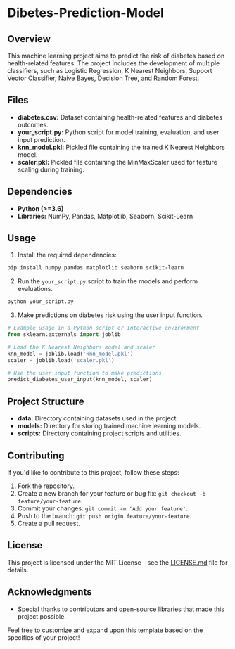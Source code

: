 # Dibetes-Prediction-Model

## Overview

This machine learning project aims to predict the risk of diabetes based on health-related features. The project includes the development of multiple classifiers, such as Logistic Regression, K Nearest Neighbors, Support Vector Classifier, Naive Bayes, Decision Tree, and Random Forest.

## Files

- **diabetes.csv:** Dataset containing health-related features and diabetes outcomes.
- **your_script.py:** Python script for model training, evaluation, and user input prediction.
- **knn_model.pkl:** Pickled file containing the trained K Nearest Neighbors model.
- **scaler.pkl:** Pickled file containing the MinMaxScaler used for feature scaling during training.

## Dependencies

- **Python (>=3.6)**
- **Libraries:** NumPy, Pandas, Matplotlib, Seaborn, Scikit-Learn

## Usage

1. Install the required dependencies:

```bash
pip install numpy pandas matplotlib seaborn scikit-learn
```

2. Run the `your_script.py` script to train the models and perform evaluations.

```bash
python your_script.py
```

3. Make predictions on diabetes risk using the user input function.

```python
# Example usage in a Python script or interactive environment
from sklearn.externals import joblib

# Load the K Nearest Neighbors model and scaler
knn_model = joblib.load('knn_model.pkl')
scaler = joblib.load('scaler.pkl')

# Use the user input function to make predictions
predict_diabetes_user_input(knn_model, scaler)
```

## Project Structure

- **data:** Directory containing datasets used in the project.
- **models:** Directory for storing trained machine learning models.
- **scripts:** Directory containing project scripts and utilities.

## Contributing

If you'd like to contribute to this project, follow these steps:

1. Fork the repository.
2. Create a new branch for your feature or bug fix: `git checkout -b feature/your-feature`.
3. Commit your changes: `git commit -m 'Add your feature'`.
4. Push to the branch: `git push origin feature/your-feature`.
5. Create a pull request.

## License

This project is licensed under the MIT License - see the [LICENSE.md](LICENSE.md) file for details.

## Acknowledgments

- Special thanks to contributors and open-source libraries that made this project possible.

Feel free to customize and expand upon this template based on the specifics of your project!
